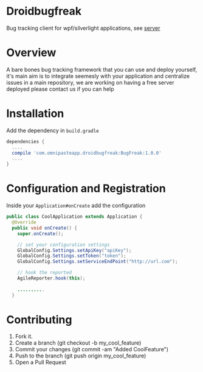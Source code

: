 Droidbugfreak
===========

Bug tracking client for wpf/silverlight applications, see [server](https://github.com/agilefreaks/apibugfreak)

Overview
========

A bare bones bug tracking framework that you can use and deploy yourself, it's main aim is to integrate seemesly 
with your application and centralize issues in a main repository, we are working on having a free server deployed
please contact us if you can help

Installation
============

Add the dependency in `build.gradle`

```groovy
dependencies {
  ....
  compile 'com.omnipasteapp.droidbugfreak:BugFreak:1.0.0'
  ....
}
```

Configuration and Registration
==============================
Inside your `Application#onCreate` add the configuration

```java
public class CoolApplication extends Application {
  @Override
  public void onCreate() {
    super.onCreate();

    // set your configuration settings
    GlobalConfig.Settings.setApiKey("apiKey");
    GlobalConfig.Settings.setToken("token");
    GlobalConfig.Settings.setServiceEndPoint("http://url.com");

    // hook the reported
    AgileReporter.hook(this);
    
    ..........
  }
```

Contributing
============

1. Fork it.
2. Create a branch (git checkout -b my_cool_feature)
3. Commit your changes (git commit -am "Added CoolFeature")
4. Push to the branch (git push origin my_cool_feature)
5. Open a Pull Request
